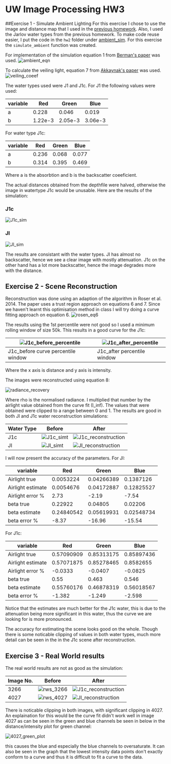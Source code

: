 # UW Image Processing HW3

##Exercise 1 - Simulate Ambient Lighting
For this exercise I chose to use the image and distance map that I used in the [previous homework](../hw2/README.md). Also, I used the Jarlov water types from the previous homework. To make code reuse easier, I put the code in the `hw2` folder under
[ambient_sim](../hw2/uw_img_sim/ambient_sim.py). For this exercise the `simulate_ambient` function was created.

For implementation of the simulation equation 1 from
[Berman's paper](https://www.eng.tau.ac.il/~berman/UnderwaterColorRestoration/UnderwaterHazeLines_BMVC2017.pdf) was used.
 ![ambient_eqn](images/equations/ambient.png)
 
 To calculate the veiling light, equation 7 from
[Akkaynak's paper](http://csms.haifa.ac.il/profiles/tTreibitz/webfiles/revised-underwater-image.pdf) was used.
![veiling_coeef](images/equations/veiling.png)

The water types used were J1 and J1c. For J1 the following values were used:

|variable|Red|Green|Blue|
|--------|---|-----|----|
|a |0.228|0.046|0.019|
|b|1.22e-3| 2.05e-3| 3.06e-3|

For water type J1c:

|variable|Red|Green|Blue|
|--------|---|-----|----|
|a |0.236| 0.068| 0.077|
|b|0.314| 0.395| 0.469|

Where a is the absorbtion and b is the backscatter coeeficient.

The actual distances obtained from the depthfile were halved, otherwise the image in watertype J1c would be unusable. Here are the results of the simulation:

### J1c
![J1c_sim](images/sim_results/J1c.png)

### JI
![JI_sim](images/sim_results/JI.png)

The results are consistant with the water types. JI has almost no backscatter, hence we see a clear image with mostly attenuation. J1c on the other hand has a lot more  backscatter, hence the image degrades more with the distance.

## Exercise 2 - Scene Reconstruction

Reconstruction was done using an adaption of the algorithm in Roser et al. 2014. The paper uses a trust region approach on equations 6 and 7. Since we haven't learnt this optimisation method in class I will try doing a curve fitting approach on equation 6.
![rosen_eq6](images/equations/Rosen2014eq6.png)

The results using the 1st percentile were not good so I used a minimum rolling window of size 50k. This results in a good curve for the J1c:

|![J1c_before_percentile](images/reconstruction_results/J1c_red_fit.png)|![J1c_after_percentile](images/reconstruction_results/J1c_red_fit_1st_q.png)|
|-----------|----------|
|J1c_before curve percentile window | J1c_after percentile window|

Where the x axis is distance and y axis is intensity.

The images were reconstructed using equation 8:

![radiance_recovery](images/equations/Radieance_Recovery.png)

Where rho is the normalised radiance. I multiplied that number by the airlight value obtained from the curve fit (I_inf). The values that were obtained were clipped to a range between 0 and 1.
The results are good in both JI and J1c water reconstruction simulations:

|Water Type|Before|After|
|----------|------|-----|
|J1c|![J1c_simt](images/sim_results/J1c.png)|  ![J1c_reconstruction](images/reconstruction_results/J1C_min_window.png)|
|JI|![JI_simt](images/sim_results/JI.png)|![JI_reconstruction](images/reconstruction_results/JI_min_window.png)|

I will now present the accuracy of the parameters. For JI:

|variable|Red|Green|Blue|
|--------|---|-----|----|
|Airlight true|0.0053224|0.04266389| 0.1387126|
|Airlight estimate|0.0054676 | 0.04172887| 0.12825527|
|Airlight error %| 2.73| -2.19| -7.54|
|beta true|0.22922| 0.04805| 0.02206|
|beta estimate|0.24840542| 0.05619931| 0.02548734|
|beta error %|-8.37| -16.96| -15.54|

For J1c:

variable|Red|Green|Blue|
|--------|---|-----|----|
|Airlight true|0.57090909| 0.85313175| 0.85897436|
|Airlight estimate|0.57071875| 0.85278465| 0.8582655|
|Airlight error %| -0.0333| -0.0407| -0.0825|
|beta true|0.55 | 0.463| 0.546|
|beta estimate|0.55760176| 0.46878319| 0.56018567|
|beta error %|-1.382| -1.249| -2.598|

Notice that the estimates are much better for the J1c water, this is due to the attenuation being more significant in this water, thus the curve we are looking for is more pronounced.


The accuracy for estimating the scene looks good on the whole. Though there is some noticable clipping of values in both water types, much more detail can be seen in the in the J1c scene after reconstruction.

## Exercise 3 - Real World results

The real world results are not as good as the simulation:

|Image No.|Before|After|
|----------|------|-----|
|3266|![rws_3266](images/Real_world_scenes/LFT_3266_liner_undistort.png)|  ![J1c_reconstruction](images/reconstruction_results/rws_3266_min_window16.png)|
|4027|![rws_4027](images/Real_world_scenes/LFT_4027_liner_undistort.png)|![JI_reconstruction](images/reconstruction_results/rws_4077_min_windows16b.png)|

There is noticable clipping in both images, with significant clipping  in 4027. An explaination for this would be the curve fit didn't work well in image 4027 as can be seen in the green and blue channels be seen in below in the distance/intensity plot for green channel:

![4027_green_plot](images/reconstruction_results/rws_4077_green_fit.png)

this causes the blue and especially the blue channels to oversaturate. It can also be seen in the graph that the lowest intensity data points don't exactly conform to a curve and thus it is difficult to fit a curve to the data.


